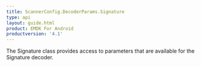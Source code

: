 ```yaml
---
title: ScannerConfig.DecoderParams.Signature
type: api
layout: guide.html
product: EMDK For Android
productversion: '4.1'
---
```



The Signature class provides access to parameters that are available
 for the Signature decoder.









